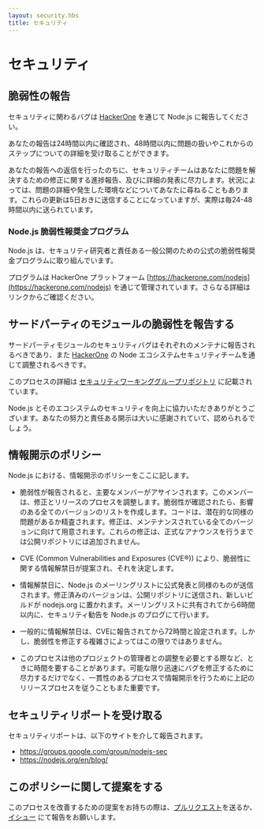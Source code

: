 ```yaml
---
layout: security.hbs
title: セキュリティ
---
```


<!--
# Security

## Reporting a Bug in Node.js

Report security bugs in Node.js via [HackerOne](https://hackerone.com/nodejs).

Your report will be acknowledged within 24 hours, and you’ll receive a more detailed response to your report within 48
hours indicating the next steps in handling your submission.

After the initial reply to your report, the security team will endeavor to keep you informed of the progress being made
towards a fix and full announcement, and may ask for additional information or guidance surrounding the reported issue.
These updates will be sent at least every five days; in practice, this is more likely to be every 24-48 hours.
-->

# セキュリティ

## 脆弱性の報告

セキュリティに関わるバグは [HackerOne](https://hackerone.com/nodejs) を通じて Node.js に報告してください。

あなたの報告は24時間以内に確認され、48時間以内に問題の扱いやこれからのステップについての詳細を受け取ることができます。

あなたの報告への返信を行ったのちに、セキュリティチームはあなたに問題を解決するための修正に関する進捗報告、及びに詳細の発表に尽力します。状況によっては、問題の詳細や発生した環境などについてあなたに尋ねることもあります。これらの更新は5日おきに送信することになっていますが、実際は毎24-48時間以内に送られています。

<!--
### Node.js Bug Bounty Program

The Node.js project engages in an official bug bounty program for security researchers and responsible public disclosures.

The program is managed through the HackerOne platform at [https://hackerone.com/nodejs](https://hackerone.com/nodejs) with further details.

-->

### Node.js 脆弱性報奨金プログラム

Node.js は、セキュリティ研究者と責任ある一般公開のための公式の脆弱性報奨金プログラムに取り組んでいます。

プログラムは HackerOne プラットフォーム [https://hackerone.com/nodejs](https://hackerone.com/nodejs) を通じて管理されています。さらなる詳細はリンクからご確認ください。

<!--

## Reporting a Bug in a third party module

Security bugs in third party modules should be reported to their respective maintainers and should also be coordinated
through the Node Ecosystem Security Team via [HackerOne](https://hackerone.com/nodejs-ecosystem).

Details regarding this process can be found in the [Security Working Group repository](https://github.com/nodejs/security-wg/blob/master/processes/third_party_vuln_process.md).

Thank you for improving the security of Node.js and its ecosystem. Your efforts and responsible disclosure are greatly
appreciated and will be acknowledged.
-->

## サードパーティのモジュールの脆弱性を報告する

サードパーティモジュールのセキュリティバグはそれぞれのメンテナに報告されるべきであり、また [HackerOne](https://hackerone.com/nodejs-ecosystem) の Node エコシステムセキュリティチームを通じて調整されるべきです。

このプロセスの詳細は [セキュリティワーキンググループリポジトリ](https://github.com/nodejs/security-wg/blob/master/processes/third_party_vuln_process.md) に記載されています。

Node.js とそのエコシステムのセキュリティを向上に協力いただきありがとうございます。あなたの努力と責任ある開示は大いに感謝されていて、認められるでしょう。

<!--
## Disclosure Policy

Here is the security disclosure policy for Node.js

- The security report is received and is assigned a primary handler. This person will coordinate the fix and release
process. The problem is confirmed and a list of all affected versions is determined. Code is audited to find any
potential similar problems. Fixes are prepared for all releases which are still under maintenance. These fixes are not
committed to the public repository but rather held locally pending the announcement.

- A suggested embargo date for this vulnerability is chosen and a CVE (Common Vulnerabilities and Exposures (CVE®))
is requested for the vulnerability.

- On the embargo date, the Node.js security mailing list is sent a copy of the announcement. The changes are pushed to
the public repository and new builds are deployed to nodejs.org. Within 6 hours of the mailing list being notified, a
copy of the advisory will be published on the Node.js blog.

- Typically the embargo date will be set 72 hours from the time the CVE is issued. However, this may vary depending on
the severity of the bug or difficulty in applying a fix.

- This process can take some time, especially when coordination is required with maintainers of other projects. Every
effort will be made to handle the bug in as timely a manner as possible; however, it’s important that we follow the
release process above to ensure that the disclosure is handled in a consistent manner.
-->

## 情報開示のポリシー

Node.js における、情報開示のポリシーをここに記します。

- 脆弱性が報告されると、主要なメンバーがアサインされます。このメンバーは、修正とリリースのプロセスを調整します。脆弱性が確認されたら、影響のある全てのバージョンのリストを作成します。コードは、潜在的な同様の問題があるか精査されます。修正は、メンテナンスされている全てのバージョンに向けて用意されます。これらの修正は、正式なアナウンスを行うまでは公開リポジトリには追加されません。

- CVE (Common Vulnerabilities and Exposures (CVE®)) により、脆弱性に関する情報解禁日が提案され、それを決定します。

- 情報解禁日に、Node.js のメーリングリストに公式発表と同様のものが送信されます。修正済みのバージョンは、公開リポジトリに送信され、新しいビルドが nodejs.org に置かれます。メーリングリストに共有されてから6時間以内に、セキュリティ勧告を Node.js のブログにて行います。

- 一般的に情報解禁日は、CVEに報告されてから72時間と設定されます。しかし、脆弱性を修正する複雑さによってはこの限りではありません。

- このプロセスは他のプロジェクトの管理者との調整を必要とする際など、ときに時間を要することがあります。可能な限り迅速にバグを修正するために尽力するだけでなく、一貫性のあるプロセスで情報開示を行うために上記のリリースプロセスを従うこともまた重要です。

<!--
## Receiving Security Updates

Security notifications will be distributed via the following methods.

- <https://groups.google.com/group/nodejs-sec>
- <https://nodejs.org/en/blog/>
-->

## セキュリティリポートを受け取る

セキュリティリポートは、以下のサイトを介して報告されます。

- <https://groups.google.com/group/nodejs-sec>
- <https://nodejs.org/en/blog/>

<!--
## Comments on this Policy

If you have suggestions on how this process could be improved please submit a [pull request](https://github.com/nodejs/nodejs.org)
or [file an issue](https://github.com/nodejs/security-wg/issues/new) to discuss.
-->

## このポリシーに関して提案をする

このプロセスを改善するための提案をお持ちの際は、[プルリクエスト](https://github.com/nodejs/nodejs.org)を送るか、 [イシュー](https://github.com/nodejs/security-wg/issues/new) にて報告をお願いします。
